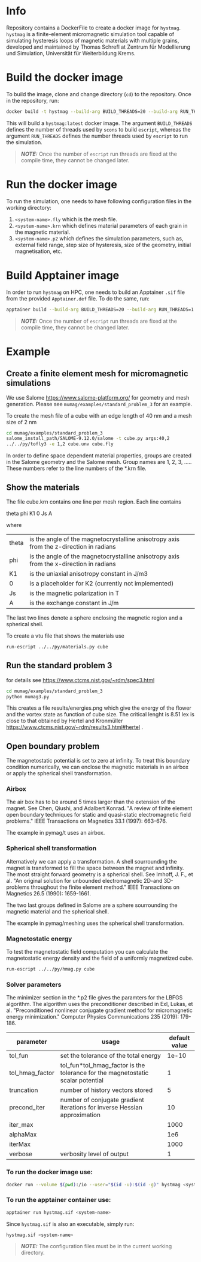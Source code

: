 # Info
Repository contains a DockerFile to create a docker image for `hystmag`. `hystmag` is a finite-element micromagnetic simulation tool capable of simulating hysteresis loops of magnetic materials with multiple grains, developed and maintained by Thomas Schrefl at Zentrum für Modellierung und Simulation, Universität für Weiterbildung Krems.

# Build the docker image
To build the image, clone and change directory (`cd`) to the repository. Once in the repository, run:
```bash
docker build -t hystmag --build-arg BUILD_THREADS=20 --build-arg RUN_THREADS=1 .
```
This will build a `hystmag:latest` docker image. The argument `BUILD_THREADS` defines the number of threads used by `scons` to build `escript`, whereas the argument `RUN_THREADS` defines the number threads used by `escript` to run the simulation.

>**_NOTE:_** Once the number of `escript` run threads are fixed at the compile time, they cannot be changed later.

# Run the docker image
To run the simulation, one needs to have following configuration files in the working directory:
1. `<system-name>.fly` which is the mesh file.
2. `<system-name>.krn` which defines material parameters of each grain in the magnetic material.
3. `<system-name>.p2` which defines the simulation parameters, such as, external field range, step size of hysteresis, size of the geometry, initial magnetisation, etc.

# Build Apptainer image
In order to run `hystmag` on HPC, one needs to build an Apptainer `.sif` file from the provided `Apptainer.def` file. To do the same, run:
```bash
apptainer build --build-arg BUILD_THREADS=20 --build-arg RUN_THREADS=1 hystmag.sif Apptainer.def
```
>**_NOTE:_** Once the number of `escript` run threads are fixed at the compile time, they cannot be changed later.

# Example

## Create a finite element mesh for micromagnetic simulations

We use Salome https://www.salome-platform.org/ for geometry and mesh generation.
Please see `mumag/examples/standard_problem_3` for an example.

To create the mesh file of a cube with an edge length of 40 nm and a mesh size of 2 nm
```bash
cd mumag/examples/standard_problem_3
salome_install_path/SALOME-9.12.0/salome -t cube.py args:40,2
../../py/tofly3 -e 1,2 cube.unv cube.fly
```

In order to define space dependent material properties, groups are created in the Salome geometry and the Salome mesh. Group names are 1, 2, 3, .....
These numbers refer to the line numbers of the *.krn file.

## Show the materials

The file cube.krn contains one line per mesh region.
Each line contains

theta phi K1 0 Js A

where

|    |    |
| -------- | ----------- |
| theta | is the angle of the magnetocrystalline anisotropy axis from the z-direction in radians |
| phi | is the angle of the magnetocrystalline anisotropy axis from the x-direction in radians |
| K1 | is the uniaxial anisotropy constant in J/m3 | 
| 0  | is a placeholder for K2 (currently not implemented) |  
| Js | is the magnetic polarization in T | 
| A  | is the exchange constant in J/m  |

The last two lines denote a sphere enclosing the magnetic region and a spherical shell. 

To create a vtu file that shows the materials use   
```bash
run-escript ../../py/materials.py cube
```

## Run the standard problem 3

for details see https://www.ctcms.nist.gov/~rdm/spec3.html

```bash
cd mumag/examples/standard_problem_3
python mumag3.py
```

This creates a file results/energies.png which give the energy of the flower and the vortex state as function of cube size. The critical lenght is 8.51 lex is close to that obtained by Hertel and Kronmüller https://www.ctcms.nist.gov/~rdm/results3.html#hertel .

## Open boundary problem

The magnetostatic potential is set to zero at infinity. To treat this boundary condition numerically, we can enclose the magnetic materials in an airbox or apply the spherical shell transformation.

### Airbox

The air box has to be around 5 times larger than the extension of the magnet. See
Chen, Qiushi, and Adalbert Konrad. "A review of finite element open boundary techniques for static and quasi-static electromagnetic field problems." IEEE Transactions on Magnetics 33.1 (1997): 663-676.

The example in pymag/t uses an airbox.

### Spherical shell transformation

Alternatively we can apply a transformation. A shell sourrounding the magnet is transformed to fill the space between the magnet and infinity. The most straight forward geometry is a spherical shell. See
Imhoff, J. F., et al. "An original solution for unbounded electromagnetic 2D-and 3D-problems throughout the finite element method." IEEE Transactions on Magnetics 26.5 (1990): 1659-1661.  

The two last groups defined in Salome are a sphere sourrounding the magnetic material and the spherical shell.

The example in pymag/meshing uses the spherical shell transformation.

### Magnetostatic energy

To test the magnetostatic field computation you can calculate the magnetostatic energy density and the field of a uniformly magnetized cube.

```bash
run-escript ../../py/hmag.py cube
```

### Solver parameters

The minimizer section in the *.p2 file gives the paramters for the LBFGS algorithm. The algorithm uses the preconditioner described in
Exl, Lukas, et al. "Preconditioned nonlinear conjugate gradient method for micromagnetic energy minimization." Computer Physics Communications 235 (2019): 179-186.

| parameter |  usage  | default value |
| --------- | ------- | ------------- |
| tol_fun | set the tolerance of the total energy | 1e-10 |
| tol_hmag_factor | tol_fun\*tol_hmag_factor is the tolerance for the magnetostatic scalar potential | 1 |
| truncation | number of history vectors stored | 5 | 
| precond_iter | number of conjugate gradient iterations for inverse Hessian approximation | 10 |  
| iter_max | | 1000 |
| alphaMax | | 1e6 |
| iterMax | | 1000 |
| verbose  | verbosity level of output  | 1 |



###  To run the docker image use:

```bash
docker run --volume $(pwd):/io --user="$(id -u):$(id -g)" hystmag <system-name>
```

###  To run the apptainer container use:

```bash
apptainer run hystmag.sif <system-name>
```
Since `hystmag.sif` is also an executable, simply run:

```bash
hystmag.sif <system-name>
```
>**_NOTE:_** The configuration files must be in the current working directory.
